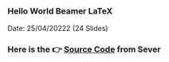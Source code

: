 ### Hello World Beamer LaTeX
Date: 25/04/20222 (24 Slides)

### Here is the 👉 [Source Code](https://www.overleaf.com/read/cttbjqjrrtfz) from Sever
